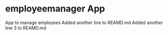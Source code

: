 # employeemanager App
App to manage employees
Added another line to REAMD.md
Added another line 3 to REAMD.md
